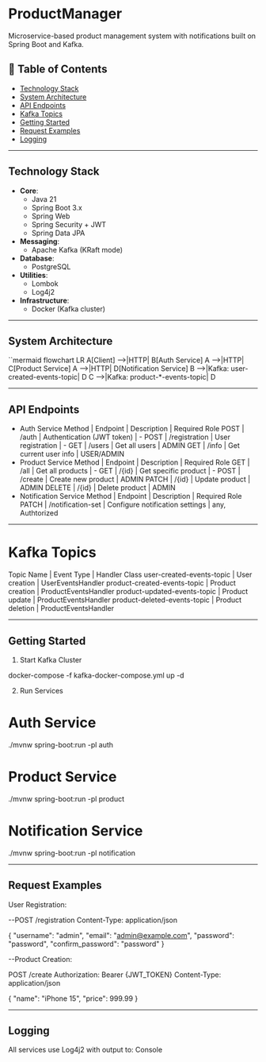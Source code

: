 # ProductManager

Microservice-based product management system with notifications built on Spring Boot and Kafka.

## 📌 Table of Contents
- [Technology Stack](#-technology-stack)
- [System Architecture](#-system-architecture)
- [API Endpoints](#-api-endpoints)
- [Kafka Topics](#-kafka-topics)
- [Getting Started](#-getting-started)
- [Request Examples](#-request-examples)
- [Logging](#-logging)

---

## Technology Stack
- **Core**:
  - Java 21
  - Spring Boot 3.x
  - Spring Web
  - Spring Security + JWT
  - Spring Data JPA
- **Messaging**:
  - Apache Kafka (KRaft mode)
- **Database**:
  - PostgreSQL
- **Utilities**:
  - Lombok
  - Log4j2
- **Infrastructure**:
  - Docker (Kafka cluster)

---

## System Architecture
``mermaid
flowchart LR
    A[Client] -->|HTTP| B[Auth Service]
    A -->|HTTP| C[Product Service]
    A -->|HTTP| D[Notification Service]
    B -->|Kafka: user-created-events-topic| D
    C -->|Kafka: product-*-events-topic| D

---

## API Endpoints
 - Auth Service
Method |	Endpoint      |	Description                |	Required Role
POST   |	/auth         |	Authentication (JWT token) |	-
POST   |	/registration |	User registration          |	-
GET    |	/users        |	Get all users              |	ADMIN
GET    |	/info         |	Get current user info      |	USER/ADMIN
 - Product Service
Method | Endpoint |	Description          |	Required Role
GET    |	/all    |	Get all products     |	-
GET    |	/{id}   |	Get specific product |	-
POST   |	/create |	Create new product   |	ADMIN
PATCH  |	/{id}   |	Update product       |	ADMIN
DELETE |	/{id}   |	Delete product       |	ADMIN
 - Notification Service
Method |	Endpoint          |	Description                     | Required Role
PATCH  |	/notification-set |	Configure notification settings | any, Authtorized

---

# Kafka Topics
Topic Name                   |	Event Type       |	Handler Class
user-created-events-topic    |	User creation    |	UserEventsHandler
product-created-events-topic |	Product creation |	ProductEventsHandler
product-updated-events-topic |	Product update   |	ProductEventsHandler
product-deleted-events-topic |	Product deletion |	ProductEventsHandler

---

## Getting Started
1. Start Kafka Cluster

docker-compose -f kafka-docker-compose.yml up -d

2. Run Services

# Auth Service
./mvnw spring-boot:run -pl auth

# Product Service
./mvnw spring-boot:run -pl product

# Notification Service
./mvnw spring-boot:run -pl notification

---

## Request Examples
User Registration:

--POST /registration
Content-Type: application/json

{
  "username": "admin",
  "email": "admin@example.com",
  "password": "password",
  "confirm_password": "password"
}

--Product Creation:

POST /create
Authorization: Bearer {JWT_TOKEN}
Content-Type: application/json

{
  "name": "iPhone 15",
  "price": 999.99
}

---

## Logging

All services use Log4j2 with output to:
Console
